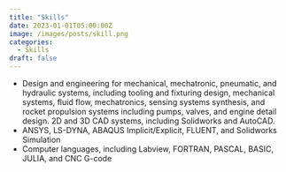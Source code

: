 ```yaml
---
title: "Skills"
date: 2023-01-01T05:00:00Z
image: /images/posts/skill.png
categories: 
  - Skills
draft: false
---
```


- Design and engineering for mechanical, mechatronic, pneumatic, and hydraulic systems, including tooling and fixturing design, mechanical systems, fluid flow, mechatronics, sensing systems synthesis, and rocket propulsion systems including pumps, valves, and engine detail design. 2D and 3D CAD systems, including Solidworks and AutoCAD.
- ANSYS, LS-DYNA, ABAQUS Implicit/Explicit, FLUENT, and Solidworks Simulation
- Computer languages, including Labview, FORTRAN, PASCAL, BASIC, JULIA, and CNC G-code
